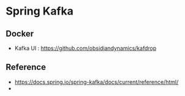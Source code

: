 # Spring Kafka

## Docker
- Kafka UI : https://github.com/obsidiandynamics/kafdrop

## Reference

- https://docs.spring.io/spring-kafka/docs/current/reference/html/
-
